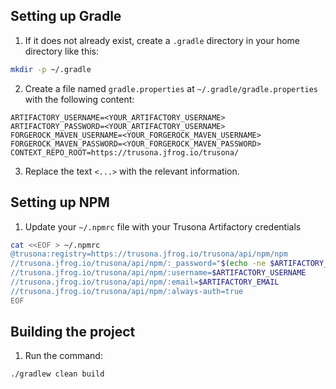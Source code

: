 ## Setting up Gradle

1. If it does not already exist, create a `.gradle` directory in your home directory like this:

```bash
mkdir -p ~/.gradle
```

2. Create a file named `gradle.properties` at `~/.gradle/gradle.properties` with the following content:

```text
ARTIFACTORY_USERNAME=<YOUR_ARTIFACTORY_USERNAME>
ARTIFACTORY_PASSWORD=<YOUR_ARTIFACTORY_USERNAME>
FORGEROCK_MAVEN_USERNAME=<YOUR_FORGEROCK_MAVEN_USERNAME>
FORGEROCK_MAVEN_PASSWORD=<YOUR_FORGEROCK_MAVEN_PASSWORD>
CONTEXT_REPO_ROOT=https://trusona.jfrog.io/trusona/
```

3. Replace the text `<...>` with the relevant information.

## Setting up NPM

1. Update your `~/.npmrc` file with your Trusona Artifactory credentials

```bash
cat <<EOF > ~/.npmrc
@trusona:registry=https://trusona.jfrog.io/trusona/api/npm/npm
//trusona.jfrog.io/trusona/api/npm/:_password="$(echo -ne $ARTIFACTORY_PASSWORD | base64 -w 0)"
//trusona.jfrog.io/trusona/api/npm/:username=$ARTIFACTORY_USERNAME
//trusona.jfrog.io/trusona/api/npm/:email=$ARTIFACTORY_EMAIL
//trusona.jfrog.io/trusona/api/npm/:always-auth=true
EOF
```


## Building the project

1. Run the command:

```bash
./gradlew clean build
```
